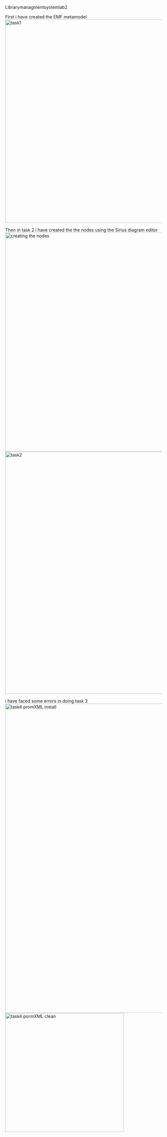 

Librarymanagmentsystemlab2

First i have created the EMF metamodel
<img width="653" alt="task1" src="https://github.com/FFAHADALSHAMARI/software_requirementslab2/assets/148696097/62c3000b-4652-4bfb-ac62-2b6c8cf0e326">

Then in task 2 i have created the the nodes using the Sirius diagram editor
<img width="703" alt="creating the nodes" src="https://github.com/FFAHADALSHAMARI/software_requirementslab2/assets/148696097/dfa4f184-4426-4d30-ad62-f8c515d611a4">
<img width="778" alt="task2" src="https://github.com/FFAHADALSHAMARI/software_requirementslab2/assets/148696097/e6859754-e6ea-4216-b5fc-56bb0864c28d">


i have faced some errors in doing task 3 <img width="993" alt="task4 promXML install" src="https://github.com/FFAHADALSHAMARI/software_requirementslab2/assets/148696097/0d2bb89a-b739-44fa-af8b-a4247c1d243e">
<img width="382" alt="task4 pormXML clean" src="https://github.com/FFAHADALSHAMARI/software_requirementslab2/assets/148696097/8cf5d0b0-b775-44cc-a2b2-c7d862acbc03">
